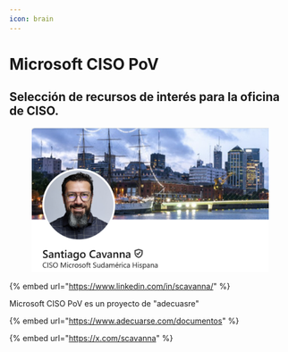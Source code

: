 ```yaml
---
icon: brain
---
```


# Microsoft CISO PoV

## Selección de recursos de interés para la oficina de CISO.



<figure><img src=".gitbook/assets/image (36).png" alt=""><figcaption></figcaption></figure>

{% embed url="https://www.linkedin.com/in/scavanna/" %}

Microsoft CISO PoV es un proyecto de "adecuasre"

{% embed url="https://www.adecuarse.com/documentos" %}

{% embed url="https://x.com/scavanna" %}
